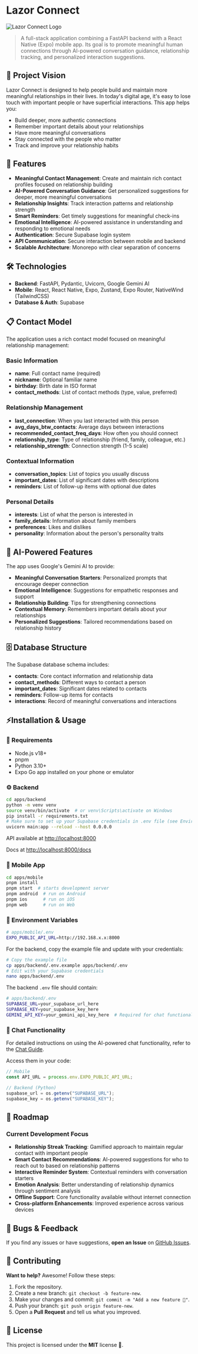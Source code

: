 # Lazor Connect

![Lazor Connect Logo](apps/mobile/assets/adaptive-icon.png)

> A full-stack application combining a FastAPI backend with a React Native (Expo) mobile app. Its goal is to promote meaningful human connections through AI-powered conversation guidance, relationship tracking, and personalized interaction suggestions.

## 🌟 Project Vision

Lazor Connect is designed to help people build and maintain more meaningful relationships in their lives. In today's digital age, it's easy to lose touch with important people or have superficial interactions. This app helps you:

- Build deeper, more authentic connections
- Remember important details about your relationships
- Have more meaningful conversations
- Stay connected with the people who matter
- Track and improve your relationship habits

## 🚀 Features

- **Meaningful Contact Management**: Create and maintain rich contact profiles focused on relationship building
- **AI-Powered Conversation Guidance**: Get personalized suggestions for deeper, more meaningful conversations
- **Relationship Insights**: Track interaction patterns and relationship strength
- **Smart Reminders**: Get timely suggestions for meaningful check-ins
- **Emotional Intelligence**: AI-powered assistance in understanding and responding to emotional needs
- **Authentication**: Secure Supabase login system
- **API Communication**: Secure interaction between mobile and backend
- **Scalable Architecture**: Monorepo with clear separation of concerns

## 🛠️ Technologies

- **Backend**: FastAPI, Pydantic, Uvicorn, Google Gemini AI
- **Mobile**: React, React Native, Expo, Zustand, Expo Router, NativeWind (TailwindCSS)
- **Database & Auth**: Supabase

## 📋 Contact Model

The application uses a rich contact model focused on meaningful relationship management:

### Basic Information

- **name**: Full contact name (required)
- **nickname**: Optional familiar name
- **birthday**: Birth date in ISO format
- **contact_methods**: List of contact methods (type, value, preferred)

### Relationship Management

- **last_connection**: When you last interacted with this person
- **avg_days_btw_contacts**: Average days between interactions
- **recommended_contact_freq_days**: How often you should connect
- **relationship_type**: Type of relationship (friend, family, colleague, etc.)
- **relationship_strength**: Connection strength (1-5 scale)

### Contextual Information

- **conversation_topics**: List of topics you usually discuss
- **important_dates**: List of significant dates with descriptions
- **reminders**: List of follow-up items with optional due dates

### Personal Details

- **interests**: List of what the person is interested in
- **family_details**: Information about family members
- **preferences**: Likes and dislikes
- **personality**: Information about the person's personality traits

## 🤖 AI-Powered Features

The app uses Google's Gemini AI to provide:

- **Meaningful Conversation Starters**: Personalized prompts that encourage deeper connection
- **Emotional Intelligence**: Suggestions for empathetic responses and support
- **Relationship Building**: Tips for strengthening connections
- **Contextual Memory**: Remembers important details about your relationships
- **Personalized Suggestions**: Tailored recommendations based on relationship history

## 🗄️ Database Structure

The Supabase database schema includes:

- **contacts**: Core contact information and relationship data
- **contact_methods**: Different ways to contact a person
- **important_dates**: Significant dates related to contacts
- **reminders**: Follow-up items for contacts
- **interactions**: Record of meaningful conversations and interactions

## ⚡Installation & Usage

### 🔧 Requirements

- Node.js v18+
- pnpm
- Python 3.10+
- Expo Go app installed on your phone or emulator

### ⚙️ Backend

```bash
cd apps/backend
python -m venv venv
source venv/bin/activate  # or venv\Scripts\activate on Windows
pip install -r requirements.txt
# Make sure to set up your Supabase credentials in .env file (see Environment Variables section)
uvicorn main:app --reload --host 0.0.0.0
```

API available at [http://localhost:8000](http://localhost:8000/)

Docs at [http://localhost:8000/docs](http://localhost:8000/docs)

### 📱 Mobile App

```bash
cd apps/mobile
pnpm install
pnpm start  # starts development server
pnpm android  # run on Android
pnpm ios      # run on iOS
pnpm web      # run on Web
```

### 🔐 Environment Variables

```bash
# apps/mobile/.env
EXPO_PUBLIC_API_URL=http://192.168.x.x:8000
```

For the backend, copy the example file and update with your credentials:

```bash
# Copy the example file
cp apps/backend/.env.example apps/backend/.env
# Edit with your Supabase credentials
nano apps/backend/.env
```

The backend `.env` file should contain:

```bash
# apps/backend/.env
SUPABASE_URL=your_supabase_url_here
SUPABASE_KEY=your_supabase_key_here
GEMINI_API_KEY=your_gemini_api_key_here  # Required for chat functionality
```

### 🤖 Chat Functionality

For detailed instructions on using the AI-powered chat functionality, refer to the [Chat Guide](CHAT_GUIDE.md).

Access them in your code:

```ts
// Mobile
const API_URL = process.env.EXPO_PUBLIC_API_URL;

// Backend (Python)
supabase_url = os.getenv("SUPABASE_URL");
supabase_key = os.getenv("SUPABASE_KEY");
```

## 🎯 Roadmap

### Current Development Focus

- **Relationship Streak Tracking**: Gamified approach to maintain regular contact with important people
- **Smart Contact Recommendations**: AI-powered suggestions for who to reach out to based on relationship patterns
- **Interactive Reminder System**: Contextual reminders with conversation starters
- **Emotion Analysis**: Better understanding of relationship dynamics through sentiment analysis
- **Offline Support**: Core functionality available without internet connection
- **Cross-platform Enhancements**: Improved experience across various devices

## 🐛 Bugs & Feedback

If you find any issues or have suggestions, **open an Issue** on [GitHub Issues](https://github.com/lazor-connect/issues).

## 💖 Contributing

**Want to help?** Awesome! Follow these steps:

1. Fork the repository.
2. Create a new branch: `git checkout -b feature-new`.
3. Make your changes and commit: `git commit -m "Add a new feature 🚀"`.
4. Push your branch: `git push origin feature-new`.
5. Open a **Pull Request** and tell us what you improved.

## 📜 License

This project is licensed under the **MIT** license 📄.
